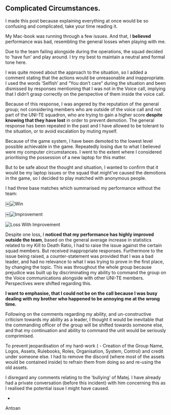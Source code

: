 Complicated Circumstances.
-------
I made this post because explaining everything at once would be so confusing and complicated, take your time reading it.

My Mac-book was running through a few issues. And that, I **believed** performance was bad, resembling the general losses when playing with me.

Due to the team failing alongside during the operations, the squad decided to 'have fun' and play around. I try my best to maintain a neutral amd formal tone here.

I was quite moved about the approach to the situation, so I added a comment stating that the actions would be unreasonable and inappropriate. I used the words ‘Selfish’ and “You don’t care” during the situation and been dismissed by responses mentioning that I was not in the Voice call, implying that I didn’t grasp correctly on the perspective of them inside the voice call.

Because of this response, I was angered by the reputation of the general group; not considering members who are outside of the voice call and not part of the UNI-TE squadron, who are trying to gain a higher score **despite knowing that they have lost** in order to prevent demotion. The general response has been repeated in the past and I have allowed to be tolerant to the situation, or to avoid escalation by muting myself.

Because of the game system, I have been demoted to the lowest level possible achievable in the game. Repeatedly losing due to what I believed were my computer circumstances. I went to the extent where I considered prioritising the possession of a new laptop for this matter.

But to be safe about the thought and situation, I wanted to confirm that it would be my laptop issues or the squad that might’ve caused the demotions in the game, so I decided to play matched with anonymous people.

I had three base matches which summarised my performance without the team:

￼![Win](https://cdn.discordapp.com/attachments/343227768215175181/414583980872957952/Screen_Shot_2018-02-17_at_14.49.26.png)

￼![Improvement](https://cdn.discordapp.com/attachments/343227768215175181/414584266756849664/Screen_Shot_2018-02-15_at_00.53.38.png)

![Loss With Improvement](https://cdn.discordapp.com/attachments/343227768215175181/414584273358684172/Screen_Shot_2018-02-15_at_00.54.07.png)

Despite one loss, I **noticed that my performance has highly improved outside the team**, based on the general average increase in statistics related to my Kill to Death Ratio, I had to raise the issue against the certain squad members. But received inappropriate responses. Furthermore to the issue being raised, a counter-statement was provided that I was a bad leader, and had no relevance to what I was trying to prove in the first place, by changing the topic. This was throughout the whole group because prejudice was built up by discriminating my ability to command the group on the Voice communications alongside with other UNI-TE members. Perspectives were shifted regarding this.

**I want to emphasise, that I could not be on the call because I was busy dealing with my brother who happened to be annoying me at the wrong time.**

Following on the comments regarding my ability, and un-constructive criticism towards my ability as a leader, I thought it would be inevitable that the commanding officer of the group will be shifted towards someone else, and that my continuation and ability to command the unit would be seriously comprimised.

To prevent jeopardisation of my hard-work ( - Creation of the Group Name, Logos, Assets, Rulebooks, Roles, Organisation, System, Control) and credit under someone else. I had to remove the discord (where most of the assets would be contained inside) to refrain them from doing so and re-using the old assets.

I disregard any comments relating to the ‘bullying’ of Matej. I have already had a private conversation (before this incident) with him concerning this as I realised the potential issue I might have caused.

-
Antoan
